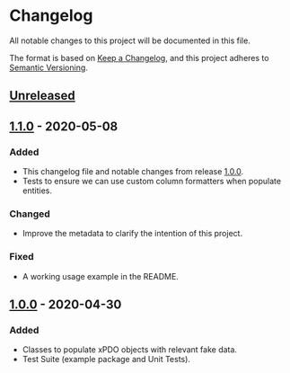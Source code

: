 # Changelog

All notable changes to this project will be documented in this file.

The format is based on [Keep a Changelog](https://keepachangelog.com/en/1.0.0/),
and this project adheres to [Semantic Versioning](https://semver.org/spec/v2.0.0.html).

## [Unreleased]

## [1.1.0] - 2020-05-08

### Added
- This changelog file and notable changes from release [1.0.0].
- Tests to ensure we can use custom column formatters when populate entities.

### Changed
- Improve the metadata to clarify the intention of this project.

### Fixed
- A working usage example in the README.

## [1.0.0] - 2020-04-30

### Added
- Classes to populate xPDO objects with relevant fake data.
- Test Suite (example package and Unit Tests).

[unreleased]: https://github.com/SpringbokAgency/faker-xpdo-orm-adapter/compare/v1.1.0...HEAD
[1.1.0]: https://github.com/SpringbokAgency/faker-xpdo-orm-adapter/releases/tag/v1.0.0...v1.1.0
[1.0.0]: https://github.com/SpringbokAgency/faker-xpdo-orm-adapter/releases/tag/v1.0.0
